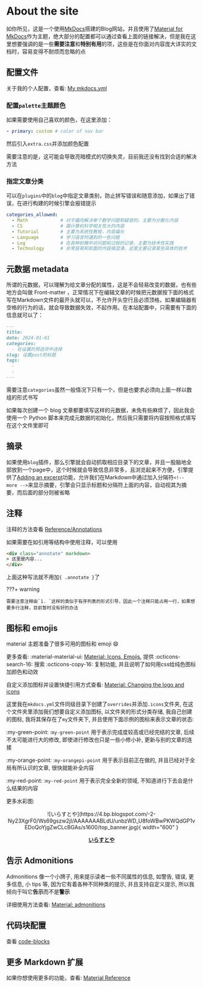 # About the site

如你所见，这是一个使用[MkDocs](https://www.mkdocs.org/)搭建的Blog网站，并且使用了[Material for MkDocs](https://squidfunk.github.io/mkdocs-material/)作为主题，绝大部分的配置都可以通过查看上面的链接解决，但是我在这里想要强调的是一些**需要注意**和**特别有用**的项，这些是在你面对内容庞大详实的文档时，容易变得不耐烦而忽略的点

## 配置文件

关于我的个人配置，查看: [My mkdocs.yml](https://github.com/Kihara-Ri/kihara-ri.github.io/blob/main/mkdocs.yml)

### 配置`palette`主题颜色

如果需要使用自己喜欢的颜色，在这里添加：

```yaml
- primary: custom # color of nav bar
```

然后引入`extra.css`并添加颜色配置

需要注意的是，这可能会导致亮暗模式的切换失灵，目前我还没有找到合适的解决方法

### 指定文章分类

可以在`plugins`中的`blog`中指定文章类别，防止拼写错误和随意添加，如果出了错误，在进行构建的时候引擎会报错提示

```yaml
categories_allowed:
  - Math            # 对于偏向解决单个数学问题和疑惑的，主要为分散化内容
  - CS              # 跟计算机科学相关性大的内容
  - Tutorial        # 主要为系统性教程，内容偏长
  - Language        # 学习语言时遇到的一些问题
  - Log             # 在各种折腾中对问题和过程的记录，主要为技术性实践
  - Technology      # 非常容易和前面的内容搞混淆，这里主要记录某些具体的技术
```

## 元数据 metadata

所谓的元数据，可以理解为给文章分配的属性，这是不会轻易改变的数据，也有些地方会叫做 Front-matter ，正常情况下在编辑文章的时候把元数据按下面的格式写在Markdown文件的最开头就可以，不允许开头空行且必须顶格，如果编辑器有空格的行为的话，就会导致数据失效，不起作用。在本站配置中，只需要有下面的信息就可以了：

```md
---
title:
date: 2024-01-01
categories: 
  - 在设置的预选项中选择
slug: 设置post的标题
tags: 
  - 
  - 
---
```

需要注意`categories`虽然一般情况下只有一个，但是也要求必须向上面一样以数组的形式书写

如果每次创建一个 blog 文章都要填写这样的元数据，未免有些麻烦了，因此我会使用一个 Python 脚本来完成元数据的初始化，然后我只需要将内容按照格式填写在这个文件里即可

## 摘录

如果使用`blog`插件，那么引擎就会自动抓取相应目录下的文章，并且一股脑地全部放到一个page中，这个时候就会导致信息非常多，且浏览起来不方便，引擎提供了[Adding an excerpt](https://squidfunk.github.io/mkdocs-material/setup/setting-up-a-blog/#adding-an-excerpt)功能，允许我们在Markdown中通过加入分隔符`<!-- more -->`来显示摘要，引擎会只显示标题和分隔符上面的内容，自动视其为摘要，而后面的部分则被省略

## 注释

注释的方法查看 [Reference/Annotations](https://squidfunk.github.io/mkdocs-material/reference/annotations/?h=annotations)

如果需要在如引用等结构中使用注释，可以使用

``` html
<div class="annotate" markdown>
> 这里是内容...
</div>
``` 

上面这种写法就不用加`{ .annotate }`了

???+ warning

    需要注意注释由`1. `这样的类似于有序列表的形式引导，因此一个注释只能占用一行，如果想要多行注释，目前暂时没有好的办法


## 图标和 emojis

material 主题准备了很多可用的图标和 emoji :smile:

更多查看: :material-material-ui: [Material: Icons, Emojis](https://squidfunk.github.io/mkdocs-material/reference/icons-emojis/#with-animations-docsstylesheetsextracss), 提供 :octicons-search-16: 搜索 :octicons-copy-16: 复制功能, 并且说明了如何用css给纯色图标加颜色和动效

自定义添加图标并设置快捷引用方式查看: [Material: Changing the logo and icons](https://squidfunk.github.io/mkdocs-material/setup/changing-the-logo-and-icons/#additional-icons)

这里我在`mkdocs.yml`文件同级目录下创建了`overrides`并添加`.icons`文件夹, 在这个文件夹里添加我们想要自定义添加图标, 以文件夹的形式分类存储, 我自己创建的图标, 我将其保存在了`my`文件夹下, 并且使用下面示例的图标来表示文章的状态:

:my-green-point: :`my-green-point` 用于表示完成度较高或已经完结的文章, 后续不太可能进行大的修改, 即使进行修改也只是一些小修小补, 更新与别的文章的连接

:my-orange-point: :`my-orangepi-point` 用于表示目前正在做的, 并且已经对于全局有所认识的文章, 很快就能补全内容

:my-red-point: :`my-red-point` 用于表示完全全新的领域, 不知道进行下去会是什么结果的内容

更多水彩图:

<center>
![いらすとや](https://4.bp.blogspot.com/-2-Ny23XgrF0/Ws69gszw2jI/AAAAAAABLdU/unbzWD_U8foWBwPKWQdGP1vEDoQoYjgZwCLcBGAs/s1600/top_banner.jpg){ width="600" }

[**いらすとや**](https://www.irasutoya.com/)
</center>

## 告示 Admonitions

Admonitions 像一个小牌子, 用来提示读者一些不同属性的信息, 如警告, 错误, 更多信息, 小 tips 等, 因为它有着各种不同种类的提示, 并且支持自定义提示, 所以我倾向于叫它**告示**而不是**警示**

详细使用方法查看: [Material: admonitions](https://squidfunk.github.io/mkdocs-material/reference/admonitions/?h=admonitions)

## 代码块配置

查看 [code-blocks](https://squidfunk.github.io/mkdocs-material/reference/code-blocks/#adding-line-numbers)

## 更多 Markdown 扩展

如果你想使用更多的功能，查看: [Material Reference](https://squidfunk.github.io/mkdocs-material/reference/)
